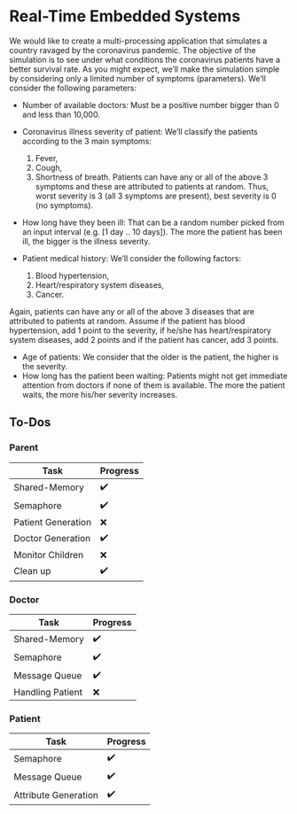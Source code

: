 # Real-Time Embedded Systems
We would like to create a multi-processing application that simulates a country ravaged by
the coronavirus pandemic. The objective of the simulation is to see under what conditions
the coronavirus patients have a better survival rate. As you might expect, we’ll make the
simulation simple by considering only a limited number of symptoms (parameters). We’ll
consider the following parameters:
* Number of available doctors: Must be a positive number bigger than 0 and less
than 10,000.

* Coronavirus illness severity of patient: We’ll classify the patients according to
the 3 main symptoms:
   1. Fever,
   2. Cough,
   3. Shortness of breath.
Patients can have any or all of the above 3 symptoms and these are attributed to
patients at random. Thus, worst severity is 3 (all 3 symptoms are present), best
severity is 0 (no symptoms).

* How long have they been ill: That can be a random number picked from an
input interval (e.g. [1 day .. 10 days]). The more the patient has been ill, the bigger
is the illness severity.

* Patient medical history: We’ll consider the following factors:
   1. Blood hypertension,
   2. Heart/respiratory system diseases,
   3. Cancer.
   
Again, patients can have any or all of the above 3 diseases that are attributed to
patients at random. Assume if the patient has blood hypertension, add 1 point to
the severity, if he/she has heart/respiratory system diseases, add 2 points and if the
patient has cancer, add 3 points.

* Age of patients: We consider that the older is the patient, the higher is the severity.
* How long has the patient been waiting: Patients might not get immediate
attention from doctors if none of them is available. The more the patient waits, the
more his/her severity increases.


## To-Dos
### Parent
Task|Progress
-|-
Shared-Memory|✔️
Semaphore|✔️
Patient Generation|❌
Doctor Generation|✔️
Monitor Children|❌
Clean up|✔️

### Doctor
Task|Progress
-|-
Shared-Memory|✔️
Semaphore|✔️
Message Queue|✔️
Handling Patient|❌

### Patient
Task|Progress
-|-
Semaphore|✔️
Message Queue|✔️
Attribute Generation|✔️
